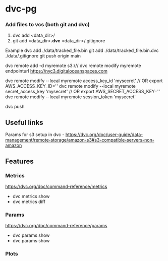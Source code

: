 # dvc-pg
### Add files to vcs (both git and dvc)
1. dvc add <data_dir>/<file>
2. git add <data_dir><file>**.dvc** <data_dir>/.gitignore

Example
dvc add ./data/tracked_file.bin
git add ./data/tracked_file.bin.dvc ./data/.gitignore
git push origin main

dvc remote add -d myremote s3://<bucket>/<key>
dvc remote modify myremote endpointurl https://nyc3.digitaloceanspaces.com

dvc remote modify --local myremote access_key_id 'mysecret' // OR export AWS_ACCESS_KEY_ID=''
dvc remote modify --local myremote secret_access_key 'mysecret' // OR export AWS_SECRET_ACCESS_KEY=''
dvc remote modify --local myremote session_token 'mysecret'

dvc push


## Useful links
Params for s3 setup in dvc - https://dvc.org/doc/user-guide/data-management/remote-storage/amazon-s3#s3-compatible-servers-non-amazon

## Features

### Metrics
https://dvc.org/doc/command-reference/metrics
- dvc metrics show
- dvc metrics diff

### Params
https://dvc.org/doc/command-reference/params
- dvc params show
- dvc params show

### Plots
